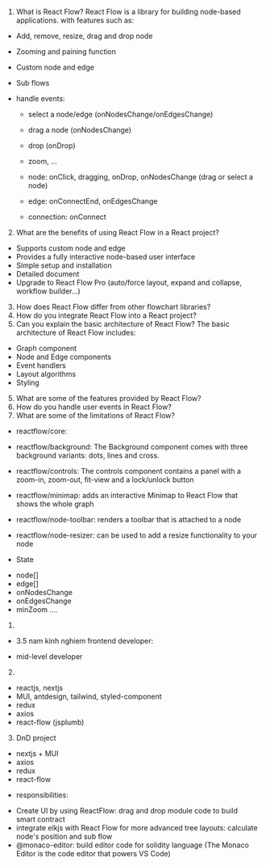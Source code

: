 1. What is React Flow?
   React Flow is a library for building node-based applications. with features such as:

- Add, remove, resize, drag and drop node
- Zooming and paining function
- Custom node and edge
- Sub flows
- handle events:

  - select a node/edge (onNodesChange/onEdgesChange)
  - drag a node (onNodesChange)
  - drop (onDrop)
  - zoom, ...

  - node: onClick, dragging, onDrop, onNodesChange (drag or select a node)
  - edge: onConnectEnd, onEdgesChange
  - connection: onConnect

2. What are the benefits of using React Flow in a React project?

- Supports custom node and edge
- Provides a fully interactive node-based user interface
- Simple setup and installation
- Detailed document
- Upgrade to React Flow Pro (auto/force layout, expand and collapse, workflow builder...)

3. How does React Flow differ from other flowchart libraries?
4. How do you integrate React Flow into a React project?
5. Can you explain the basic architecture of React Flow?
   The basic architecture of React Flow includes:

- Graph component
- Node and Edge components
- Event handlers
- Layout algorithms
- Styling

5. What are some of the features provided by React Flow?
6. How do you handle user events in React Flow?
7. What are some of the limitations of React Flow?

- reactflow/core:

- reactflow/background: The Background component comes with three background variants: dots, lines and cross.
- reactflow/controls: The controls component contains a panel with a zoom-in, zoom-out, fit-view and a lock/unlock button
- reactflow/minimap: adds an interactive Minimap to React Flow that shows the whole graph
- reactflow/node-toolbar: renders a toolbar that is attached to a node
- reactflow/node-resizer: can be used to add a resize functionality to your node

* State

- node[]
- edge[]
- onNodesChange
- onEdgesChange
- minZoom ....

1.

- 3.5 nam kinh nghiem frontend developer:

- mid-level developer

2.

- reactjs, nextjs
- MUI, antdesign, tailwind, styled-component
- redux
- axios
- react-flow (jsplumb)

3. DnD project

- nextjs + MUI
- axios
- redux
- react-flow

* responsibilities:

- Create UI by using ReactFlow: drag and drop module code to build smart contract
- integrate elkjs with React Flow for more advanced tree layouts: calculate node's position and sub flow
- @monaco-editor: build editor code for solidity language (The Monaco Editor is the code editor that powers VS Code)
